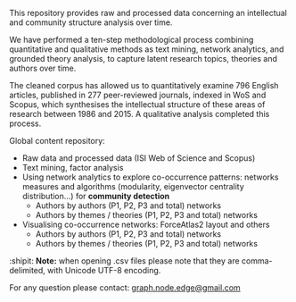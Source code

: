 



This repository provides raw and processed data concerning an intellectual and community structure analysis over time. 

We have performed a ten-step methodological process combining quantitative and qualitative methods as text mining, network analytics, and grounded theory analysis, to capture latent research topics, theories and authors over time. 

The cleaned corpus has allowed us to quantitatively examine 796 English articles, published in 277 peer-reviewed journals, indexed in WoS and Scopus, which synthesises the intellectual structure of these areas of research between 1986 and 2015. A qualitative analysis completed this process.

Global content repository:


* Raw data and processed data (ISI Web of Science and Scopus)
* Text mining, factor analysis
* Using network analytics to explore co-occurrence patterns: networks measures and algorithms (modularity, eigenvector centrality distribution...) for **community detection**
  * Authors by authors (P1, P2, P3 and total) networks
  * Authors by themes / theories (P1, P2, P3 and total) networks
* Visualising co-occurrence networks: ForceAtlas2 layout and others
  * Authors by authors (P1, P2, P3 and total) networks
  * Authors by themes / theories (P1, P2, P3 and total) networks



:shipit: **Note:** when opening .csv files please note that they are comma-delimited, with Unicode UTF-8 encoding.

For any question please contact: graph.node.edge@gmail.com
